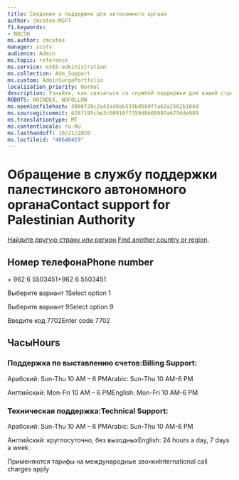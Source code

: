 ```yaml
---
title: Сведения о поддержке для автономного органа
author: cmcatee-MSFT
f1.keywords:
- NOCSH
ms.author: cmcatee
manager: scotv
audience: Admin
ms.topic: reference
ms.service: o365-administration
ms.collection: Adm_Support
ms.custom: AdminSurgePortfolio
localization_priority: Normal
description: Узнайте, как связаться со службой поддержки для вашей страны или региона.
ROBOTS: NOINDEX, NOFOLLOW
ms.openlocfilehash: 3066f28c2a42a48ab534bd58df7a62a2562b184d
ms.sourcegitcommit: 628f195cbe3c00910f7350d8b09997a675dde989
ms.translationtype: MT
ms.contentlocale: ru-RU
ms.lasthandoff: 10/21/2020
ms.locfileid: "48640419"
---
```

# <a name="contact-support-for-palestinian-authority"></a><span data-ttu-id="100ce-103">Обращение в службу поддержки палестинского автономного органа</span><span class="sxs-lookup"><span data-stu-id="100ce-103">Contact support for Palestinian Authority</span></span>

<span data-ttu-id="100ce-104">[Найдите другую страну или регион](../contact-support-for-business-products.md).</span><span class="sxs-lookup"><span data-stu-id="100ce-104">[Find another country or region](../contact-support-for-business-products.md).</span></span>

## <a name="phone-number"></a><span data-ttu-id="100ce-105">Номер телефона</span><span class="sxs-lookup"><span data-stu-id="100ce-105">Phone number</span></span>
<span data-ttu-id="100ce-106">+ 962 6 5503451</span><span class="sxs-lookup"><span data-stu-id="100ce-106">+962 6 5503451</span></span>

<span data-ttu-id="100ce-107">Выберите вариант 1</span><span class="sxs-lookup"><span data-stu-id="100ce-107">Select option 1</span></span>

<span data-ttu-id="100ce-108">Выберите вариант 9</span><span class="sxs-lookup"><span data-stu-id="100ce-108">Select option 9</span></span>

<span data-ttu-id="100ce-109">Введите код 7702</span><span class="sxs-lookup"><span data-stu-id="100ce-109">Enter code 7702</span></span>

## <a name="hours"></a><span data-ttu-id="100ce-110">Часы</span><span class="sxs-lookup"><span data-stu-id="100ce-110">Hours</span></span>
### <a name="billing-support"></a><span data-ttu-id="100ce-111">Поддержка по выставлению счетов:</span><span class="sxs-lookup"><span data-stu-id="100ce-111">Billing Support:</span></span>

<span data-ttu-id="100ce-112">Арабский: Sun-Thu 10 AM – 6 PM</span><span class="sxs-lookup"><span data-stu-id="100ce-112">Arabic: Sun-Thu 10 AM-6 PM</span></span>

<span data-ttu-id="100ce-113">Английский: Mon-Fri 10 AM – 6 PM</span><span class="sxs-lookup"><span data-stu-id="100ce-113">English: Mon-Fri 10 AM-6 PM</span></span>

### <a name="technical-support"></a><span data-ttu-id="100ce-114">Техническая поддержка:</span><span class="sxs-lookup"><span data-stu-id="100ce-114">Technical Support:</span></span>

<span data-ttu-id="100ce-115">Арабский: Sun-Thu 10 AM – 6 PM</span><span class="sxs-lookup"><span data-stu-id="100ce-115">Arabic: Sun-Thu 10 AM-6 PM</span></span>

<span data-ttu-id="100ce-116">Английский: круглосуточно, без выходных</span><span class="sxs-lookup"><span data-stu-id="100ce-116">English: 24 hours a day, 7 days a week</span></span>

<span data-ttu-id="100ce-117">Применяются тарифы на международные звонки</span><span class="sxs-lookup"><span data-stu-id="100ce-117">International call charges apply</span></span>
